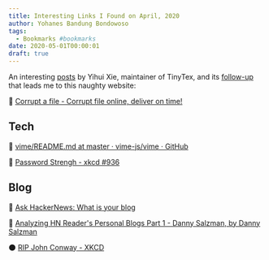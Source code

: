 ```yaml
---
title: Interesting Links I Found on April, 2020
author: Yohanes Bandung Bondowoso
tags:
  - Bookmarks #bookmarks
date: 2020-05-01T00:00:01
draft: true
---
```


An interesting [posts](https://yihui.org/en/2018/02/career-crisis/) by Yihui Xie, maintainer of TinyTex, and its [follow-up](https://yihui.org/en/2018/02/procrastination-techniques/) that leads me to this naughty website:

🐒 [Corrupt a file - Corrupt file online, deliver on time!](https://corrupt-a-file.net/)

## Tech

👠 [vime/README.md at master · vime-js/vime · GitHub](https://github.com/vime-js/vime/blob/master/README.md)

🛂 [Password Strengh - xkcd #936](https://xkcd.com/936/)

## Blog

📰 [Ask HackerNews: What is your blog](https://news.ycombinator.com/item?id=22800136)

🧮 [Analyzing HN Reader's Personal Blogs Part 1 - Danny Salzman, by Danny Salzman](https://www.dannysalzman.com/2020/04/08/analyzing-hn-readers-personal-blogs)

🌑 [RIP John Conway - XKCD](https://xkcd.com/2293/)
